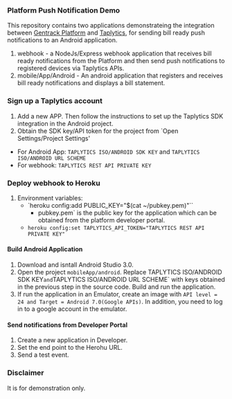 ### Platform Push Notification Demo

This repository contains two applications demonstrateing the integration between [Gentrack Platform](https://help.gentrack.com/platform) and [Taplytics](https://taplytics.com/), for sending
bill ready push notifications to an Android application.

1. webhook - a NodeJs/Express webhook application that receives bill ready notifications from the Platform and then send push notifications to registered devices via Taplytics APIs.
2. mobile/App/Android -  An android application that registers and receives bill ready notifications and displays a bill statement.

### Sign up a Taplytics account
1. Add a new APP.  Then follow the instructions to set up the Taplytics SDK integration in the Android project.
2. Obtain the SDK key/API token for the project from `Open Settings/Project Settings'
 * For Android App: `TAPLYTICS ISO/ANDROID SDK KEY` and `TAPLYTICS ISO/ANDROID URL SCHEME`
 * For webhook: `TAPLYTICS REST API PRIVATE KEY`

### Deploy webhook to Heroku
1. Environment variables:
    * `heroku config:add PUBLIC_KEY="$(cat ~/pubkey.pem)"``
        * pubkey.pem` is the public key for the application which can be obtained from the platform developer portal.
    * `heroku config:set TAPLYTICS_API_TOKEN="TAPLYTICS REST API PRIVATE KEY"`


#### Build Android Application
1. Download and isntall Android Studio 3.0.
2. Open the project `mobileApp/android`. Replace TAPLYTICS ISO/ANDROID SDK KEY` and `TAPLYTICS ISO/ANDROID URL SCHEME` with keys obtained in the previous step in the source code. Build and run the application.
3. If run the application in an Emulator, create an image with `API level = 24 and Target = Android 7.0(Google APIs)`. In addition, you need to log in to a google account in the emulator.


#### Send notifications from Developer Portal
1. Create a new application in Developer.
2. Set the end point to the Herohu URL.
3. Send a test event.

### Disclaimer
It is for demonstration only.
